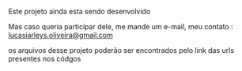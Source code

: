Este projeto ainda esta sendo desenvolvido

Mas caso queria participar dele, me mande um e-mail, meu contato : lucasiarleys.oliveira@gmail.com

os arquivos desse projeto poderão ser encontrados pelo link das urls presentes nos códgos 